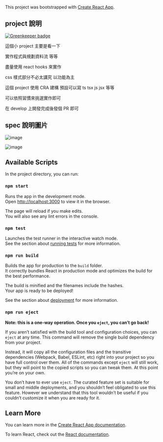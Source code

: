This project was bootstrapped with [Create React App](https://github.com/facebook/create-react-app).

## project 說明

[![Greenkeeper badge](https://badges.greenkeeper.io/chatbotgang/ImageEditorProject.svg)](https://greenkeeper.io/)

這個小 project 主要是看一下

實作程式與規劃資料流 等等

盡量使用 react hooks 來實作

css 樣式部分不必太講究 以功能為主

這個 project 使用 CRA 建構   預設可以寫 ts tsx js jsx 等等

可以依照習慣來挑選實作即可

在 develop 上開發完成後發個 PR 即可

## spec 說明圖片

![image](https://github.com/chatbotgang/ImageEditorProject/blob/master/Q1.jpg)

![image](https://github.com/chatbotgang/ImageEditorProject/blob/master/Q2.jpg)

## Available Scripts

In the project directory, you can run:

### `npm start`

Runs the app in the development mode.<br>
Open [http://localhost:3000](http://localhost:3000) to view it in the browser.

The page will reload if you make edits.<br>
You will also see any lint errors in the console.

### `npm test`

Launches the test runner in the interactive watch mode.<br>
See the section about [running tests](https://facebook.github.io/create-react-app/docs/running-tests) for more information.

### `npm run build`

Builds the app for production to the `build` folder.<br>
It correctly bundles React in production mode and optimizes the build for the best performance.

The build is minified and the filenames include the hashes.<br>
Your app is ready to be deployed!

See the section about [deployment](https://facebook.github.io/create-react-app/docs/deployment) for more information.

### `npm run eject`

**Note: this is a one-way operation. Once you `eject`, you can’t go back!**

If you aren’t satisfied with the build tool and configuration choices, you can `eject` at any time. This command will remove the single build dependency from your project.

Instead, it will copy all the configuration files and the transitive dependencies (Webpack, Babel, ESLint, etc) right into your project so you have full control over them. All of the commands except `eject` will still work, but they will point to the copied scripts so you can tweak them. At this point you’re on your own.

You don’t have to ever use `eject`. The curated feature set is suitable for small and middle deployments, and you shouldn’t feel obligated to use this feature. However we understand that this tool wouldn’t be useful if you couldn’t customize it when you are ready for it.

## Learn More

You can learn more in the [Create React App documentation](https://facebook.github.io/create-react-app/docs/getting-started).

To learn React, check out the [React documentation](https://reactjs.org/).
